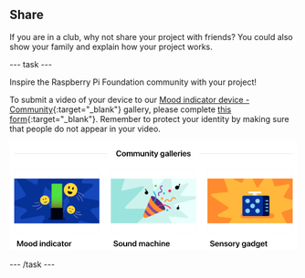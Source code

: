 ## Share

If you are in a club, why not share your project with friends? You could also show your family and explain how your project works.

--- task ---

Inspire the Raspberry Pi Foundation community with your project!

To submit a video of your device to our [Mood indicator device - Community](https://wke.lt/w/s/kTSkEC){:target="_blank"} gallery, please complete [this form](https://form.raspberrypi.org/f/community-project-submissions){:target="_blank"}. Remember to protect your identity by making sure that people do not appear in your video.

![A screenshot of our Community Gallery page for the Introduction to Pico path showing galleries for mood indicator, sound machine, and sensory gadget projects.](images/community-galleries.png)

--- /task ---
